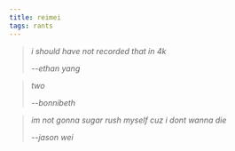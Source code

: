 ```yaml
---
title: reimei
tags: rants
---
```


> *i should have not recorded that in 4k*
>
> --*<cite>ethan yang</cite>*

> *two*
>
> --*<cite>bonnibeth</cite>*

> *im not gonna sugar rush myself cuz i dont wanna die*
>
> --*<cite>jason wei</cite>*

